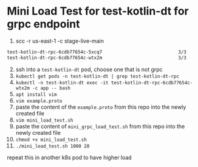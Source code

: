 # Mini Load Test for test-kotlin-dt for grpc endpoint


1. scc -r us-east-1 -c stage-live-main
```bash
test-kotlin-dt-rpc-6cdb77654c-5xcq7                            3/3     Running            0              2d22h
test-kotlin-dt-rpc-6cdb77654c-wtx2m                            3/3     Running            0              4d11h
```
2. ssh into a `test-kotlin-dt` pod, choose one that is not grpc
3. `kubectl get pods -n test-kotlin-dt | grep test-kotlin-dt-rpc`
4. `kubectl -n test-kotlin-dt exec -it test-kotlin-dt-rpc-6cdb77654c-wtx2m -c app -- bash`
5. `apt install vim`
6. `vim example.proto`
7. paste the content of the `example.proto` from this repo into the newly created file
8. `vim mini_load_test.sh`
9. paste the content of `mini_grpc_load_test.sh` from this repo into the newly created file
10. `chmod +x mini_load_test.sh`
11. `./mini_load_test.sh 1000 20`

repeat this in another k8s pod to have higher load